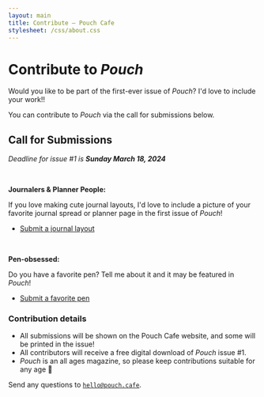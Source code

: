 ```yaml
---
layout: main
title: Contribute — Pouch Cafe
stylesheet: /css/about.css
---
```


<div class="page">

# Contribute to _Pouch_

Would you like to be part of the first-ever issue of _Pouch_? 
I'd love to include your work!!

You can contribute to _Pouch_ via the call for submissions below.

## Call for Submissions

<p class="center">
  <em>Deadline for issue #1 is <strong>Sunday March 18, 2024</strong></em>
</p>

<br>

**Journalers & Planner People:**

If you love making cute journal layouts, I'd love to include a picture of your favorite journal spread or planner page in the first issue of _Pouch_!

- [Submit a journal layout]()

<br>

**Pen-obsessed:**

Do you have a favorite pen? Tell me about it and it may be featured in _Pouch_!

- [Submit a favorite pen]()


### Contribution details

- All submissions will be shown on the Pouch Cafe website, and some will be printed in the issue!
- All contributors will receive a free digital download of _Pouch_ issue #1.
- _Pouch_ is an all ages magazine, so please keep contributions suitable for any age 💞

Send any questions to <code>hello@pouch.cafe</code>.


</div>